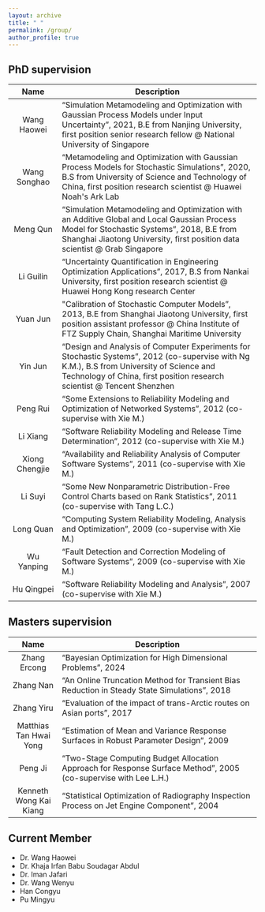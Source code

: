 ```yaml
---
layout: archive
title: " " 
permalink: /group/
author_profile: true
---
```


<style>
table th:first-of-type {
    width: 20%;
}
table th:nth-of-type(2) {
    width: 80%;
}
</style>


## PhD supervision

|      Name      | Description                                                                                                                                                                                              |
|:--------------:|----------------------------------------------------------------------------------------------------------------------------------------------------------------------------------------------------------|
|  Wang Haowei   | “Simulation Metamodeling and Optimization with Gaussian Process Models under Input Uncertainty”, 2021,  B.E from Nanjing University, first position senior research fellow @ National University of Singapore                         |
|  Wang Songhao  | “Metamodeling and Optimization with Gaussian Process Models for Stochastic Simulations”, 2020, B.S from University of Science and Technology of China, first position research scientist @ Huawei Noah's Ark Lab            |
|    Meng Qun    | “Simulation Metamodeling and Optimization with an Additive Global and Local Gaussian Process Model for Stochastic Systems”, 2018, B.E from Shanghai Jiaotong University, first position data scientist @ Grab Singapore |
|   Li Guilin    | “Uncertainty Quantification in Engineering Optimization Applications”, 2017, B.S from Nankai University, first position research scientist @ Huawei Hong Kong research Center                                              |
|    Yuan Jun    | "Calibration of Stochastic Computer Models”, 2013, B.E from Shanghai Jiaotong University, first position assistant professor @ China Institute of FTZ Supply Chain, Shanghai Maritime University                                                           |
|    Yin Jun     | “Design and Analysis of Computer Experiments for Stochastic Systems”, 2012 (co-supervise with Ng K.M.), B.S from University of Science and Technology of China, first position research scientist @ Tencent Shenzhen<br>    |
|    Peng Rui    | “Some Extensions to Reliability Modeling and Optimization of Networked Systems”, 2012 (co-supervise with Xie M.)                                                                                         |                                                                                    
|    Li Xiang    | “Software Reliability Modeling and Release Time Determination”, 2012 (co-supervise with Xie M.)                                                                                                          |                                                                                    
| Xiong Chengjie | “Availability and Reliability Analysis of Computer Software Systems”, 2011 (co-supervise with Xie M.)                                                                                                    |
|    Li Suyi     | “Some New Nonparametric Distribution-Free Control Charts based on Rank Statistics”, 2011 (co-supervise with Tang L.C.)                                                                                   |
|   Long Quan    | “Computing System Reliability Modeling, Analysis and Optimization”, 2009 (co-supervise with Xie M.)                                                                                                      |
|   Wu Yanping   | “Fault Detection and Correction Modeling of Software Systems”, 2009 (co-supervise with Xie M.)                                                                                                           |
|   Hu Qingpei   | “Software Reliability Modeling and Analysis”, 2007 (co-supervise with Xie M.)                                                                                                                            |

## Masters supervision

|          Name          | Description                                                                                                     |
|:----------------------:|-----------------------------------------------------------------------------------------------------------------|
|  Zhang Ercong  | “Bayesian Optimization for High Dimensional Problems”, 2024                                                             |
|       Zhang Nan        | “An Online Truncation Method for Transient Bias Reduction in Steady State Simulations”, 2018                    |
|       Zhang Yiru       | “Evaluation of the impact of trans-Arctic routes on Asian ports”, 2017                                          |
| Matthias Tan Hwai Yong | “Estimation of Mean and Variance Response Surfaces in Robust Parameter Design”, 2009                            |
|        Peng Ji         | “Two-Stage Computing Budget Allocation Approach for Response Surface Method”, 2005 (co-supervise with Lee L.H.) |
| Kenneth Wong Kai Kiang | “Statistical Optimization of Radiography Inspection Process on Jet Engine Component”, 2004                      |


## Current Member
- Dr. Wang Haowei
- Dr. Khaja Irfan Babu Soudagar Abdul
- Dr. Iman Jafari
- Dr. Wang Wenyu
- Han Congyu
- Pu Mingyu


